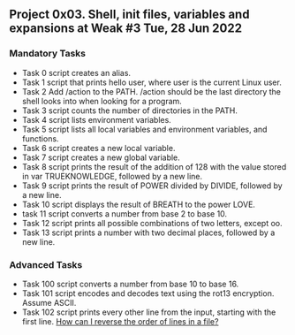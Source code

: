 ## Project 0x03. Shell, init files, variables and expansions at Weak #3 Tue, 28 Jun 2022

### Mandatory Tasks
- Task 0 script creates an alias.
- Task 1 script that prints hello user, where user is the current Linux user.
- Task 2 Add /action to the PATH. /action should be the last directory the shell looks into when looking for a program.
- Task 3 script counts the number of directories in the PATH.
- Task 4 script lists environment variables.
- Task 5 script lists all local variables and environment variables, and functions.
- Task 6 script creates a new local variable.
- Task 7 script creates a new global variable.
- Task 8 script prints the result of the addition of 128 with the value stored in var TRUEKNOWLEDGE, followed by a new line.
- Task 9 script prints the result of POWER divided by DIVIDE, followed by a new line.
- Task 10 script displays the result of BREATH to the power LOVE.
- task 11 script converts a number from base 2 to base 10.
- Task 12 script prints all possible combinations of two letters, except oo.
- Task 13 script prints a number with two decimal places, followed by a new line.

### Advanced Tasks
- Task 100 script converts a number from base 10 to base 16.
- Task 101 script encodes and decodes text using the rot13 encryption. Assume ASCII.
- Task 102 script prints every other line from the input, starting with the first line.
  [How can I reverse the order of lines in a file?](https://stackoverflow.com/questions/742466/how-can-i-reverse-the-order-of-lines-in-a-file)
